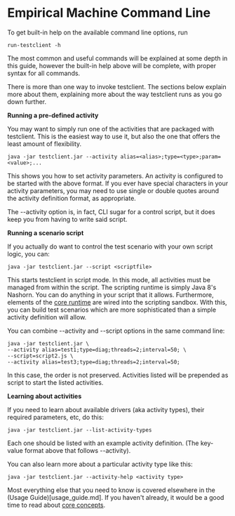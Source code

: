 # Empirical Machine Command Line

To get built-in help on the available command line options, run

    run-testclient -h

The most common and useful commands will be explained at some depth in this guide, however
the built-in help above will be complete, with proper syntax for all commands.

There is more than one way to invoke testclient. The sections below explain more about them, explaining
more about the way testclient runs as you go down further.

__Running a pre-defined activity__

You may want to simply run one of the activities that are packaged with testclient. This is the easiest way to use it,
but also the one that offers the least amount of flexibility.

    java -jar testclient.jar --activity alias=<alias>;type=<type>;param=<value>;...
    
This shows you how to set activity parameters. An activity is configured to be started with the above format. If you ever
have special characters in your activity parameters, you may need to use single or double quotes around the activity
definition format, as appropriate.

The --activity option is, in fact, CLI sugar for a control script, but it does keep you from having to write said script.

__Running a scenario script__

If you actually do want to control the test scenario with your own script logic, you can:

    java -jar testclient.jar --script <scriptfile>
    
This starts testclient in script mode. In this mode, all activities must be managed from within the script.
The scripting runtime is simply Java 8's Nashorn. You can do anything in your script that it allows. Furthermore,
elements of the [core runtime](core_concepts.md) are wired into the scripting sandbox. With this, you can build
test scenarios which are more sophisticated than a simple activity definition will allow.

You can combine --activity and --script options in the same command line:

    java -jar testclient.jar \
    --activity alias=test1;type=diag;threads=2;interval=50; \
    --script=script2.js \
    --activity alias=test3;type=diag;threads=2;interval=50;
    
In this case, the order is not preserved. Activities listed will be prepended as script to start the listed activities.
    
__Learning about activities__

If you need to learn about available drivers (aka activity types), their required parameters, etc, do this:

    java -jar testclient.jar --list-activity-types

Each one should be listed with an example activity definition. (The key-value format above that follows --activity).

You can also learn more about a particular activity type like this:

    java -jar testclient.jar --activity-help <activity type>
    
Most everything else that you need to know is covered elsewhere in the (Usage Guide)[usage_guide.md]. If you haven't already,
it would be a good time to read about [core concepts](core_concepts.md).

